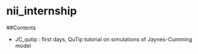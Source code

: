 # nii_internship

##Contents

- JC_qutip : first days, QuTip tutorial on simulations of Jaynes-Cumming model 
